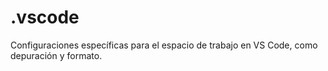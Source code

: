 # .vscode

Configuraciones específicas para el espacio de trabajo en VS Code, como depuración y formato.
